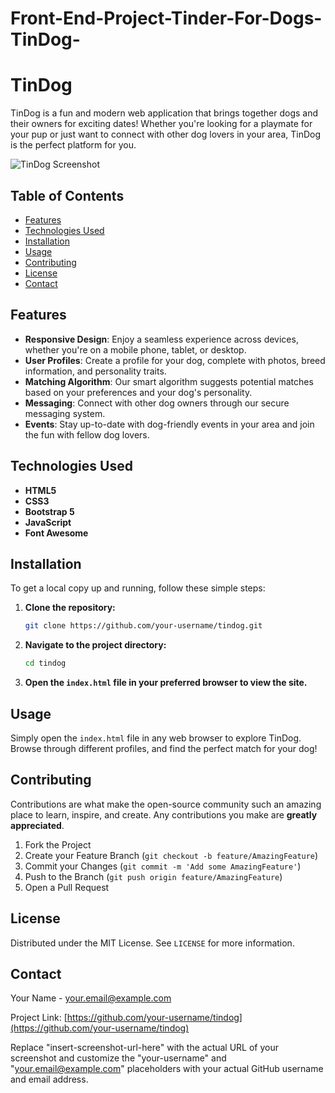 # Front-End-Project-Tinder-For-Dogs-TinDog-

# TinDog

TinDog is a fun and modern web application that brings together dogs and their owners for exciting dates! Whether you're looking for a playmate for your pup or just want to connect with other dog lovers in your area, TinDog is the perfect platform for you.

![TinDog Screenshot](insert-screenshot-url-here)

## Table of Contents

- [Features](#features)
- [Technologies Used](#technologies-used)
- [Installation](#installation)
- [Usage](#usage)
- [Contributing](#contributing)
- [License](#license)
- [Contact](#contact)

## Features

- **Responsive Design**: Enjoy a seamless experience across devices, whether you're on a mobile phone, tablet, or desktop.
- **User Profiles**: Create a profile for your dog, complete with photos, breed information, and personality traits.
- **Matching Algorithm**: Our smart algorithm suggests potential matches based on your preferences and your dog's personality.
- **Messaging**: Connect with other dog owners through our secure messaging system.
- **Events**: Stay up-to-date with dog-friendly events in your area and join the fun with fellow dog lovers.

## Technologies Used

- **HTML5**
- **CSS3**
- **Bootstrap 5**
- **JavaScript**
- **Font Awesome**

## Installation

To get a local copy up and running, follow these simple steps:

1. **Clone the repository:**
    ```bash
    git clone https://github.com/your-username/tindog.git
    ```
2. **Navigate to the project directory:**
    ```bash
    cd tindog
    ```
3. **Open the `index.html` file in your preferred browser to view the site.**

## Usage

Simply open the `index.html` file in any web browser to explore TinDog. Browse through different profiles, and find the perfect match for your dog!

## Contributing

Contributions are what make the open-source community such an amazing place to learn, inspire, and create. Any contributions you make are **greatly appreciated**.

1. Fork the Project
2. Create your Feature Branch (`git checkout -b feature/AmazingFeature`)
3. Commit your Changes (`git commit -m 'Add some AmazingFeature'`)
4. Push to the Branch (`git push origin feature/AmazingFeature`)
5. Open a Pull Request

## License

Distributed under the MIT License. See `LICENSE` for more information.

## Contact

Your Name - [your.email@example.com](mailto:your.email@example.com)

Project Link: [https://github.com/your-username/tindog](https://github.com/your-username/tindog)


Replace "insert-screenshot-url-here" with the actual URL of your screenshot and customize the "your-username" and "your.email@example.com" placeholders with your actual GitHub username and email address.
